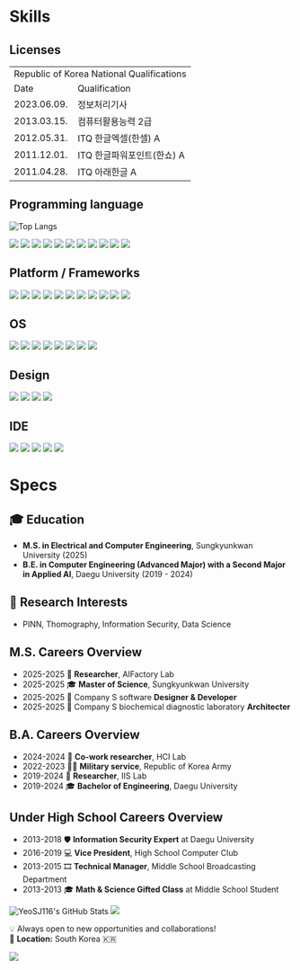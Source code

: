 <!-- ![header](https://capsule-render.vercel.app/api?type=waving&color=gradient&section=header&height=200&text=YeoSJ116&fontSize=40&fontAlign=50&fontAlignY=30)

wellcome to my github.\
see also  my github [page](YeoSJ116.github.io) -->

# Skills

## Licenses
<table>
    <tr>
        <td colspan="2">Republic of Korea National Qualifications</td>
    </tr>
    <tr>
        <td>Date</td>
        <td>Qualification</td>
    </tr>
    <tr>
        <td>2023.06.09.</td>
        <td>정보처리기사</td>
    </tr>
    <tr>
        <td>2013.03.15.</td>
        <td>컴퓨터활용능력 2급</td>
    </tr>
    <tr>
        <td>2012.05.31.</td>
        <td>ITQ 한글엑셀(한셀) A</td>
    </tr>
    <tr>
        <td>2011.12.01.</td>
        <td>ITQ 한글파워포인트(한쇼) A</td>
    </tr>
    <tr>
        <td>2011.04.28.</td>
        <td>ITQ 아래한글 A</td>
    </tr>
</table>
<!-- ## Republic of Korea National Qualifications
| Date | Qualification |
|:-:|:-|
| 2023.06.09. | 정보처리기사 |
| 2013.03.15. | 컴퓨터활용능력 2급 |
| 2012.05.31. | ITQ 한글엑셀(한셀) A |
| 2011.12.01. | ITQ 한글파워포인트(한쇼) A |
| 2011.04.28. | ITQ 아래한글 A | -->

## Programming language
![Top Langs](https://github-readme-stats.vercel.app/api/top-langs/?username=YeoSJ116&layout=compact)

<div>
    <img src="https://img.shields.io/badge/Python-14354C?style=for-the-badge&logo=python&logoColor=white">
    <img src="https://img.shields.io/badge/C-00599C?style=for-the-badge&logo=c&logoColor=white">
    <img src="https://img.shields.io/badge/C%2B%2B-00599C?style=for-the-badge&logo=c%2B%2B&logoColor=white">
    <img src="https://img.shields.io/badge/C%23-239120?style=for-the-badge&logo=c-sharp&logoColor=white">
    <img src="https://img.shields.io/badge/.NET-5C2D91?style=for-the-badge&logo=.net&logoColor=white">
    <img src="https://img.shields.io/badge/Xamarin-3498DB?style=for-the-badge&logo=xamarin&logoColor=white">
    <img src="https://img.shields.io/badge/Markdown-000000?style=for-the-badge&logo=markdown&logoColor=white">
    <img src="https://img.shields.io/badge/HTML-239120?style=for-the-badge&logo=html5&logoColor=white">
    <img src="https://img.shields.io/badge/CSS-239120?&style=for-the-badge&logo=css3&logoColor=white">
    <img src="https://img.shields.io/badge/javascript-F7DF1E?style=for-the-badge&logo=javascript&logoColor=white">
    <img src="https://img.shields.io/badge/Java-ED8B00?style=for-the-badge&logo=openjdk&logoColor=white">
</div>

## Platform / Frameworks
<div>
    <img src="https://img.shields.io/badge/raspberrypi-A22846?style=for-the-badge&logo=raspberrypi&logoColor=white">
    <img src="https://img.shields.io/badge/arduino-00878F?style=for-the-badge&logo=arduino&logoColor=white">
    <img src="https://img.shields.io/badge/tensorflow-FF6F00?style=for-the-badge&logo=tensorflow&logoColor=white">
    <img src="https://img.shields.io/badge/pytorch-EE4C2C?style=for-the-badge&logo=pytorch&logoColor=white">
    <img src="https://img.shields.io/badge/jupyter-F37626?style=for-the-badge&logo=jupyter&logoColor=white">
    <img src="https://img.shields.io/badge/Material--UI-0081CB?style=for-the-badge&logo=material-ui&logoColor=white">
    <img src="https://img.shields.io/badge/Bootstrap-563D7C?style=for-the-badge&logo=bootstrap&logoColor=white">
    <img src="https://img.shields.io/badge/Django-092E20?style=for-the-badge&logo=django&logoColor=green">
    <img src="https://img.shields.io/badge/MongoDB-4EA94B?style=for-the-badge&logo=mongodb&logoColor=white">
    <img src="https://img.shields.io/badge/Google%20Analytics-E37400?style=for-the-badge&logo=google%20analytics&logoColor=white">
    <img src="https://img.shields.io/badge/Unity-100000?style=for-the-badge&logo=unity&logoColor=white">
</div>

## OS
<div>
    <img src="https://img.shields.io/badge/Windows-0078D6?style=for-the-badge&logo=windows&logoColor=white">
    <img src="https://img.shields.io/badge/WSL-0a97f5?style=for-the-badge&logo=linux&logoColor=white">
    <img src="https://img.shields.io/badge/OpenWrt-00B5E2?style=for-the-badge&logo=OpenWrt&logoColor=white">
    <img src="https://img.shields.io/badge/Kali_Linux-557C94?style=for-the-badge&logo=kali-linux&logoColor=white">
    <img src="https://img.shields.io/badge/Ubuntu-E95420?style=for-the-badge&logo=ubuntu&logoColor=white">
    <img src="https://img.shields.io/badge/Debian-A81D33?style=for-the-badge&logo=debian&logoColor=white">
    <img src="https://img.shields.io/badge/Linux-FCC624?style=for-the-badge&logo=linux&logoColor=black">
    <img src="https://img.shields.io/badge/Linux_Mint-87CF3E?style=for-the-badge&logo=linux-mint&logoColor=white">
</div>

## Design
<div>
    <img src="https://img.shields.io/badge/SketchUP-005F9E?style=for-the-badge&logo=sketchup&logoColor=white">
    <img src="https://img.shields.io/badge/Inkscape-000000?style=for-the-badge&logo=Inkscape&logoColor=white">
    <img src="https://img.shields.io/badge/gimp-5C5543?style=for-the-badge&logo=gimp&logoColor=white">
    <img src="https://img.shields.io/badge/Figma-F24E1E?style=for-the-badge&logo=figma&logoColor=white">
</div>

## IDE
<div>
    <img src="https://img.shields.io/badge/Visual_Studio_Code-0078D4?style=for-the-badge&logo=visual%20studio%20code&logoColor=white">
    <img src="https://img.shields.io/badge/Visual_Studio-5C2D91?style=for-the-badge&logo=visual%20studio&logoColor=white">
    <img src="https://img.shields.io/badge/VIM-%2311AB00.svg?&style=for-the-badge&logo=vim&logoColor=white">
    <img src="https://img.shields.io/badge/Colab-F9AB00?style=for-the-badge&logo=googlecolab&color=525252">
    <img src="https://img.shields.io/badge/Arduino_IDE-00979D?style=for-the-badge&logo=arduino&logoColor=white">
</div>

<!-- ## Information Security Expert -->

# Specs
## 🎓 Education  
- **M.S. in Electrical and Computer Engineering**, Sungkyunkwan University (2025)
- **B.E. in Computer Engineering (Advanced Major) with a Second Major in Applied AI**, Daegu University (2019 - 2024)  

## 🔬 Research Interests
- PINN, Thomography, Information Security, Data Science

## M.S. Careers Overview
- 2025-2025 🧪 **Researcher**, AIFactory Lab
- 2025-2025 🎓 **Master of Science**, Sungkyunkwan University
- 2025-2025 🏥 Company S software **Designer & Developer**
- 2025-2025 🏥 Company S biochemical diagnostic laboratory **Architecter**

## B.A. Careers Overview
- 2024-2024 🧪 **Co-work researcher**, HCI Lab
- 2022-2023 💂‍♂️ **Military service**, Republic of Korea Army
- 2019-2024 🧪 **Researcher**, IIS Lab
- 2019-2024 🎓 **Bachelor of Engineering**, Daegu University

## Under High School Careers Overview
- 2013-2018 🛡 **Information Security Expert** at Daegu University
- 2016-2019 💻 **Vice President**, High School Computer Club
- 2013-2015 🎞 **Technical Manager**, Middle School Broadcasting Department
- 2013-2013 🎓 **Math & Science Gifted Class** at Middle School Student

<!-- GitHub 통계 -->
![YeoSJ116's GitHub Stats](https://github-readme-stats.vercel.app/api?username=YeoSJ116&show_icons=true)
<img src="https://github-readme-streak-stats.herokuapp.com/?user=YeoSJ116"/>
  <!-- <img src="https://github-readme-stats.vercel.app/api?username=YeoSJ116&show_icons=true&theme=dracula" /> -->

💡 Always open to new opportunities and collaborations!  
📍 **Location:** South Korea 🇰🇷

<img src="https://komarev.com/ghpvc/?username=YeoSJ116&color=blue" />

<!-- [![Solved.ac Profile](http://mazassumnida.wtf/api/v2/generate_badge?boj=YeoSJ116)](https://solved.ac/YeoSJ116/) -->

<!-- ### 🧠 Research & Conferences
- **{name} Conference {year}**  
  *First Author* — *"Title"*  
  → Description
  
- **Annual Symposium of {Name} {year}**  
  *Second Author* — *"Title"*  
  → Description -->

<!-- # 🏆 Publications & Patents
# 📄 **Journal Papers**
- 📌 ({Year}) **{Title}**
# 🏅 **Patents**
- 📜 ({Year}) *{Title}*
# 💻 **Software**
- 🛠 ({Year}) *{Title}* -->

<!-- ## 📚 Seminar on Thesis Research
| Date | Title & Topic |
|------|---------------|
| **{Year.Month.Day.}** | {Title} | -->

<!-- - 🔭 I’m currently working on ...
- 🌱 I’m currently learning ...
- 👯 I’m looking to collaborate on ...
- 🤔 I’m looking for help with ...
- 💬 Ask me about ...
- 📫 How to reach me: ...
- 😄 Pronouns: ...
- ⚡ Fun fact: ... -->